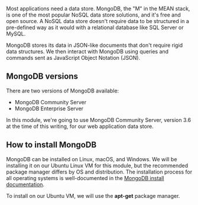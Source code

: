 Most applications need a data store. MongoDB, the "M" in the MEAN stack, is one of the most popular NoSQL data store solutions, and it's free and open source. A NoSQL data store doesn't require data to be structured in a pre-defined way as it would with a relational database like SQL Server or MySQL.

MongoDB stores its data in JSON-like documents that don't require rigid data structures. We then interact with MongoDB using queries and commands sent as JavaScript Object Notation (JSON).

## MongoDB versions

There are two versions of MongoDB available:

- MongoDB Community Server
- MongoDB Enterprise Server

In this module, we're going to use MongoDB Community Server, version 3.6 at the time of this writing, for our web application data store.

## How to install MongoDB

MongoDB can be installed on Linux, macOS, and Windows. We will be installing it on our Ubuntu Linux VM for this module, but the recommended package manager differs by OS and distribution. The installation process for all operating systems is well-documented in the [MongoDB install documentation](https://docs.mongodb.com/manual/administration/install-community/).

To install on our Ubuntu VM, we will use the **apt-get** package manager.